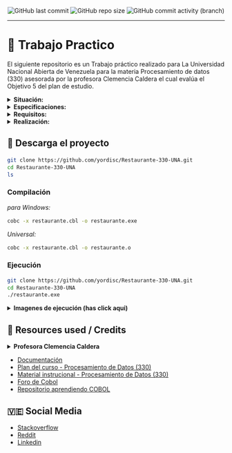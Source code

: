 <p align="center">
 
[//]: <> (site para ícones: https://shields.io/ )
 
<img alt="GitHub last commit" src="https://img.shields.io/github/last-commit/yordisc/Restaurante-330-UNA">
<img alt="GitHub repo size" src="https://img.shields.io/github/repo-size/yordisc/Restaurante-330-UNA">
<img alt="GitHub commit activity (branch)" src="https://img.shields.io/github/commit-activity/y/yordisc/Restaurante-330-UNA">

<hr>

# :blue_book: Trabajo Practico
El siguiente repositorio es un Trabajo práctico realizado para La Universidad Nacional Abierta de Venezuela para la materia Procesamiento de datos (330) asesorada por la profesora Clemencia Caldera el cual evalúa el Objetivo 5 del plan de estudio.

<details>
<summary><b>Situación:</b></summary>

Un nuevo restaurante está a punto de ser inaugurado. En este momento se le está dando los últimos toques para su apertura. El gerente a cargo del proyecto, se ha planteado la necesidad de un sistema automatizado, para llevar el servicio de pedido del cliente dentro del local.

Para satisfacer los requerimientos propuestos por el gerente, el software debe contar con las siguientes especificaciones:
</details>

<details>
<summary><b>Especificaciones:</b></summary>

### Carta del restaurante: 
Datos correspondientes a los diferentes tipos de platillos:

- Código
- Desayunos
- Entradas
- Ensaladas
- Contornos
- Carnes
- Pescados y Mariscos
- Bebidas

### Platillos por tipos: 
Datos sobre cada plato por tipo
---
- Código del platillo
- Descripción del platillo

### Meseros: Datos sobre los meseros que atienden.
- Nombre y Apellido
- Cédula

### Mesas numeradas: Datos sobre las mesas
- No. Mesa
- Mesero Asignado
- Cantidad de Mesas

### Pedidos: Datos de los pedidos realizados durante el día.
- Nº de pedido pre impreso en talonario
- Nº de mesa
- Nº de cédula del mesero
- Descripción del pedido
- Cantidad
- Precio Unitario
- Tipo de pago
- Importe
- Propina
- Enviado (s/n)

### El programa debe permitir realizar lo siguiente:
Registro y modificación de datos de:
---
- Meseros
- Pedidos
- Platillos
- Mesas

### Las siguientes consultas:
- Platillos disponibles
- Pedidos realizados por fecha
- Meseros con pedidos por Nº de Pedido
- Meseros ausentes

## ESPECIFICACIONES GENERALES PARA LA IMPLEMENTACIÓN:
El programa a realizar debe presentar un Menú con las opciones descritas a continuación.

### 1) Carta del restaurante: 
Esta opción permite ingresar o modificar los datos de los tipos de platillos que se encuentran en la carta. La clave es el código asignado por tipo.

### 2) Platillos por tipos:
Esta opción permite ingresar o modificar los datos de los diferentes platillos que conforman los tipos. La clave de acceso de cada platillo es el código asignado.

### 3) Registro de Meseros:
Esta opción permite ingresar o modificar los datos de los meseros. La clave de acceso será la cédula de cada mesero.

### 4) Registro de Mesas numeradas:
Esta opción permite ingresar o modificar los datos de las mesas que conforman el comedor. Su clave será el Nº de mesa.

### 5) Registro de Pedidos:
Esta opción permite ingresar, modificar o eliminar un pedido. Su clave será el No. de pedido.

### Consultas: El programa permitirá realizar las siguientes consultas:
- Platillos por tipos.
- Meseros ausentes o retirados por fecha
- Mesas atendidas por mesero y fecha
- Pedidos enviados y/o anulados por fecha
- Importe por pedidos y total por fecha

## Para la implementación se deberán diseñar los archivos para almacenar los datos de:
- CARTA DEL RESTAURANTE
- PLATILLOS POR TIPOS
- MESEROS
- MESAS
- PEDIDOS
</details>

<details>
<summary><b>Requisitos:</b></summary>

El programa deberá controlar la integridad de los datos, realizando validaciones como:

- No permitirá registrar el mismo pedido por dos meseros
diferentes.
- No permitirá que una mesa sea atendida por un mesero diferente al asignado. Sin embargo, en caso de su ausencia deberá la gerencia tener la opción de reasignar la mesa. (Validación especial).

De acuerdo a las especificaciones dadas:

- Aplicar los conocimientos sobre la organización de archivos.
- Elaborar un programa en COBOL que satisfaga los requerimientos planteados.
- Entregar informe que contenga lo siguiente:
* Algoritmo del programa en pseudolenguaje Listado documentado del programa (FUENTE): en el encabezado de cada procedimiento, función o sección debe incluir un breve comentario del proceso que se realiza.
* Definición de las estructuras de datos utilizadas.
* Listado de los reportes (código fuente y salida de cada reporte).
</details>

<details>
<summary><b>Realización:</b></summary>

### Planteamiento
Dadas la situación, se planeó la realización del proyecto estructurando en SQL en un principio pero se consideró la realización usando archivos CSV considerando que un establecimiento de restaurante necesita mantener un registro más cómodo y que fuera de más fácil uso, dado que TXT puede ser fácilmente manipulado por cualquier sistema de procesamiento de texto se eligió esta opción, siendo más realista y si se llega a precisar, se puede migrar a SQL dependiendo la necesidad del establecimiento.

### Entorno
Se realizó el programa en un entorno linux Fedora 37 usando de compilador GNUCobol versión 3.
  ![entorno](https://raw.githubusercontent.com/yordisc/Restaurante-330-UNA/main/imagenes/entorno.png)

### Creación
Se crearon 5 archivos TXT para poder guardar la información de la misma, todos estos fueron pensados para ser usados para CRUD y para ser trabajados en hoja de cálculo si fuese necesario:

* _carta.txt_: guarda los datos del menú.
* _platillos.csv_: guarda la lista tipos de platillos(lista).
* _meseros.txt_: guarda los datos de los meseros.
* _mesas.txt_: guarda los datos de mas mesas a usar.
* _pedidos.txt_: guarda los pedidos realizados.

Para el programa se creo el archivo __restaurante.cbl__ el cual tiene las definiciones y lógica para hacer funcional el programa.

Este contiene las rutinas necesarias, las cuales cuentan con multiples sub-rutinas necesarias para completar el sistema programado.
</details>

## :triangular_flag_on_post: Descarga el proyecto
```bash
git clone https://github.com/yordisc/Restaurante-330-UNA.git
cd Restaurante-330-UNA
ls
```

### Compilación
_para Windows:_
```bash
cobc -x restaurante.cbl -o restaurante.exe
```

_Universal:_
```bash
cobc -x restaurante.cbl -o restaurante.o
```

### Ejecución
```bash
git clone https://github.com/yordisc/Restaurante-330-UNA.git
cd Restaurante-330-UNA
./restaurante.exe
```
<details>
  <summary><b>Imagenes de ejecución (has click aqui)</b></summary>
  ![01](https://raw.githubusercontent.com/yordisc/Restaurante-330-UNA/main/imagenes/01.png)
  ![02](https://raw.githubusercontent.com/yordisc/Restaurante-330-UNA/main/imagenes/02.png)
  ![03](https://raw.githubusercontent.com/yordisc/Restaurante-330-UNA/main/imagenes/03.png)
  ![04](https://raw.githubusercontent.com/yordisc/Restaurante-330-UNA/main/imagenes/04.png)
  ![05](https://raw.githubusercontent.com/yordisc/Restaurante-330-UNA/main/imagenes/05.png)
  ![06](https://raw.githubusercontent.com/yordisc/Restaurante-330-UNA/main/imagenes/06.png)
  ![07](https://raw.githubusercontent.com/yordisc/Restaurante-330-UNA/main/imagenes/07.png)
  ![08](https://raw.githubusercontent.com/yordisc/Restaurante-330-UNA/main/imagenes/08.png)
</details>

## :100: Resources used / Credits 

<details>
  <summary><b>Profesora Clemencia Caldera</b></summary>
  
  * [Correo](mailto:clemenciacaldera@gmail.com)
  * [Web - Clemencia Caldera](https://asesoria-unidad-de-computacion.blogspot.com/)
  
  ![clc](https://raw.githubusercontent.com/yordisc/Restaurante-330-UNA/main/imagenes/clc.png)
</details>

* [Documentación](https://devdocs.io/gnu_cobol/)
* [Plan del curso - Procesamiento de Datos (330)](https://drive.google.com/file/d/1OO0qHJNdiKzNCs7qwBzIwBOGP2s_emLJ/view?usp=sharing)
* [Material instrucional - Procesamiento de Datos (330)](https://drive.google.com/file/d/1CQYs_G7ihq21iYfH8th7Z5KnG_EBsCjD/view?usp=share_link)
* [Foro de Cobol](cobolforo.es/)
* [Repositorio aprendiendo COBOL](https://github.com/HiroNakamura/aprendiendo-cobol/tree/master/temario)

## :venezuela: Social Media 
* [Stackoverflow](https://stackoverflow.com/users/19875787/yordisc)
* [Reddit](https://www.reddit.com/user/yordiscujar)
* [Linkedin](https://www.linkedin.com/in/yordiscujar/)

